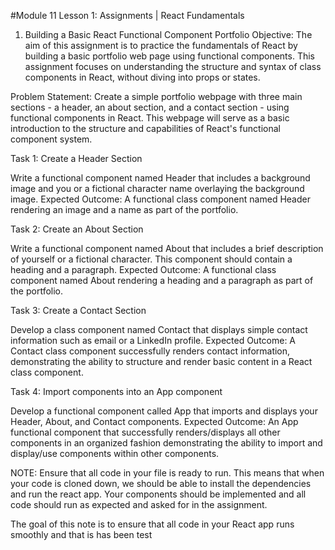 #Module 11 Lesson 1: Assignments | React Fundamentals
1. Building a Basic React Functional Component Portfolio
Objective: The aim of this assignment is to practice the fundamentals of React by building a basic portfolio web page using functional components. This assignment focuses on understanding the structure and syntax of class components in React, without diving into props or states.

Problem Statement: Create a simple portfolio webpage with three main sections - a header, an about section, and a contact section - using functional components in React. This webpage will serve as a basic introduction to the structure and capabilities of React's functional component system.

Task 1: Create a Header Section

Write a functional component named Header that includes a background image and you or a fictional character name overlaying the background image. 
Expected Outcome: A functional class component named Header rendering an image and a name as part of the portfolio.



Task 2: Create an About Section

Write a functional component named About that includes a brief description of yourself or a fictional character. This component should contain a heading and a paragraph.
Expected Outcome: A functional class component named About rendering a heading and a paragraph as part of the portfolio.



Task 3: Create a Contact Section

Develop a class component named Contact that displays simple contact information such as email or a LinkedIn profile.
Expected Outcome: A Contact class component successfully renders contact information, demonstrating the ability to structure and render basic content in a React class component.



Task 4: Import components into an App component

Develop a functional component called  App that imports and displays your  Header,   About, and Contact components.
Expected Outcome: An App functional component that successfully renders/displays all other components in an organized fashion demonstrating the ability to import and display/use components within other components.

NOTE: Ensure that all code in your file is ready to run. This means that when your code is cloned down, we should be able to install the dependencies and run the react app. Your components should be implemented and all code should run as expected and asked for in the assignment.

The goal of this note is to ensure that all code in your React app runs smoothly and that is has been test
